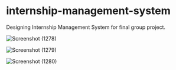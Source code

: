 # internship-management-system
Designing Internship Management System for final group project.

![Screenshot (1278)](https://github.com/mirulfiq1/internship-management-system/assets/149250526/f40cabcc-78ab-44ba-bb13-dbd77bf8d290)

![Screenshot (1279)](https://github.com/mirulfiq1/internship-management-system/assets/149250526/dbd0c000-d9a6-4d63-99cf-989a9c176dc1)

![Screenshot (1280)](https://github.com/mirulfiq1/internship-management-system/assets/149250526/2ca1bc93-672e-4476-bf62-84f0e820bc63)
